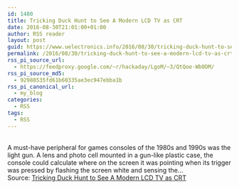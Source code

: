 ```yaml
---
id: 1480
title: Tricking Duck Hunt to See A Modern LCD TV as CRT
date: 2016-08-30T21:01:00+01:00
author: RSS reader
layout: post
guid: https://www.uelectronics.info/2016/08/30/tricking-duck-hunt-to-see-a-modern-lcd-tv-as-crt/
permalink: /2016/08/30/tricking-duck-hunt-to-see-a-modern-lcd-tv-as-crt/
rss_pi_source_url:
  - https://feedproxy.google.com/~r/hackaday/LgoM/~3/QtQoe-Wb0DM/
rss_pi_source_md5:
  - 92988535fd61b60335ae3ec947ebba1b
rss_pi_canonical_url:
  - my_blog
categories:
  - RSS
tags:
  - RSS
---
```

&#013;  
A must-have peripheral for games consoles of the 1980s and 1990s was the light gun. A lens and photo cell mounted in a gun-like plastic case, the console could calculate where on the screen it was pointing when its trigger was pressed by flashing the screen white and sensing the…&#013;  
Source: <a href="https://feedproxy.google.com/~r/hackaday/LgoM/~3/QtQoe-Wb0DM/" target="_blank">Tricking Duck Hunt to See A Modern LCD TV as CRT</a>